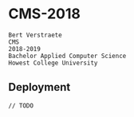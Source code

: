 # CMS-2018
    Bert Verstraete    
    CMS   
    2018-2019  
    Bachelor Applied Computer Science  
    Howest College University
## Deployment
    // TODO
